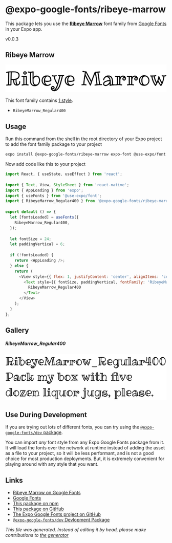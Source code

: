 # @expo-google-fonts/ribeye-marrow

This package lets you use the [**Ribeye Marrow**](https://fonts.google.com/specimen/Ribeye+Marrow) font family from [Google Fonts](https://fonts.google.com/) in your Expo app.

v0.0.3

## Ribeye Marrow

![Ribeye Marrow](./font-family.png)

This font family contains [1 style](#gallery).

- `RibeyeMarrow_Regular400`

## Usage

Run this command from the shell in the root directory of your Expo project to add the font family package to your project
```sh
expo install @expo-google-fonts/ribeye-marrow expo-font @use-expo/font
```

Now add code like this to your project
```js
import React, { useState, useEffect } from 'react';

import { Text, View, StyleSheet } from 'react-native';
import { AppLoading } from 'expo';
import { useFonts } from '@use-expo/font';
import { RibeyeMarrow_Regular400 } from '@expo-google-fonts/ribeye-marrow';

export default () => {
  let [fontsLoaded] = useFonts({
    RibeyeMarrow_Regular400,
  });

  let fontSize = 24;
  let paddingVertical = 6;

  if (!fontsLoaded) {
    return <AppLoading />;
  } else {
    return (
      <View style={{ flex: 1, justifyContent: 'center', alignItems: 'center' }}>
        <Text style={{ fontSize, paddingVertical, fontFamily: 'RibeyeMarrow_Regular400' }}>
          RibeyeMarrow_Regular400
        </Text>
      </View>
    );
  }
};

```

## Gallery

##### RibeyeMarrow_Regular400
![RibeyeMarrow_Regular400](./c246f9f2e382d8da82319762b401df8a1426fa767b74d168f0d1abca33fdd43d.ttf.png)


## Use During Development

If you are trying out lots of different fonts, you can try using the [`@expo-google-fonts/dev` package](https://www.npmjs.com/package/@expo-google-fonts/dev).

You can import *any* font style from any Expo Google Fonts package from it. It will load the fonts
over the network at runtime instead of adding the asset as a file to your project, so it will be 
less performant, and is not a good choice for most production deployments. But, it is extremely convenient
for playing around with any style that you want.

## Links

- [Ribeye Marrow on Google Fonts](https://fonts.google.com/specimen/Ribeye+Marrow)
- [Google Fonts](https://fonts.google.com/)
- [This package on npm](https://www.npmjs.com/package/@expo-google-fonts/ribeye-marrow)
- [This package on GitHub](https://github.com/expo/google-fonts/tree/master/font-packages/ribeye-marrow)
- [The Expo Google Fonts project on GitHub](https://github.com/expo/google-fonts)
- [`@expo-google-fonts/dev` Devlopment Package](https://github.com/expo/google-fonts/tree/master/font-packages/dev)


*This file was generated. Instead of editing it by head, please make contributions to [the generator](https://github.com/expo/google-fonts/tree/master/packages/generator)*
